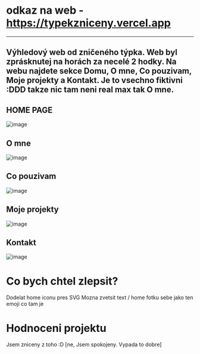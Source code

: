 # odkaz na web - https://typekzniceny.vercel.app
----------------------------------------------------------------------
Výhledový web od zničeného týpka. Web byl zprásknutej na horách za necelé 2 hodky. Na webu najdete sekce Domu, O mne, Co pouzivam, Moje projekty a Kontakt. 
Je to vsechno fiktivni :DDD takze nic tam neni real max tak O mne.
----------------------------------------------------------------------
## HOME PAGE
![image](https://github.com/nobodysleezy/TYPEKZNICENY/assets/113213768/4cd8092d-1848-4cc4-a513-3a3fd1ea6380)

## O mne
![image](https://github.com/nobodysleezy/TYPEKZNICENY/assets/113213768/fdd5aa7b-efb6-49a0-92ff-02305d422c7d)

## Co pouzivam
![image](https://github.com/nobodysleezy/TYPEKZNICENY/assets/113213768/d7c58f55-2af5-4439-87e4-ad81f0b2227b)

## Moje projekty
![image](https://github.com/nobodysleezy/TYPEKZNICENY/assets/113213768/af214ee3-cb76-4c8a-ba95-efab73d65970)

## Kontakt
![image](https://github.com/nobodysleezy/TYPEKZNICENY/assets/113213768/c2e55fcc-302b-45a1-9bb8-c99d1dfdcc78)

# Co bych chtel zlepsit?
Dodelat home iconu pres SVG 
Mozna zvetsit text / home fotku sebe jako ten emoji co tam je 
# Hodnoceni projektu
Jsem zniceny z toho :D [ne, Jsem spokojeny. Vypada to dobre]
